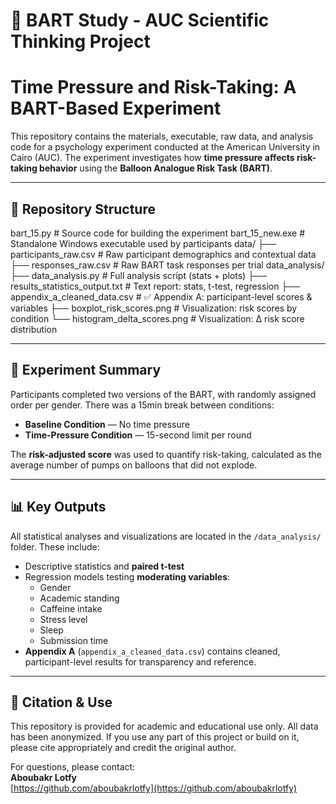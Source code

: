 # 🎈 BART Study - AUC Scientific Thinking Project

# Time Pressure and Risk-Taking: A BART-Based Experiment

This repository contains the materials, executable, raw data, and analysis code for a psychology experiment conducted at the American University in Cairo (AUC). The experiment investigates how **time pressure affects risk-taking behavior** using the **Balloon Analogue Risk Task (BART)**.

---

## 📁 Repository Structure
bart_15.py # Source code for building the experiment
bart_15_new.exe # Standalone Windows executable used by participants
data/
├── participants_raw.csv # Raw participant demographics and contextual data
├── responses_raw.csv # Raw BART task responses per trial
data_analysis/
├── data_analysis.py # Full analysis script (stats + plots)
├── results_statistics_output.txt # Text report: stats, t-test, regression
├── appendix_a_cleaned_data.csv # ✅ Appendix A: participant-level scores & variables
├── boxplot_risk_scores.png # Visualization: risk scores by condition
└── histogram_delta_scores.png # Visualization: Δ risk score distribution

---

## 🧪 Experiment Summary

Participants completed two versions of the BART, with randomly assigned order per gender. There was a 15min break between conditions:
- **Baseline Condition** — No time pressure  
- **Time-Pressure Condition** — 15-second limit per round  

The **risk-adjusted score** was used to quantify risk-taking, calculated as the average number of pumps on balloons that did not explode.

---

## 📊 Key Outputs

All statistical analyses and visualizations are located in the `/data_analysis/` folder. These include:

- Descriptive statistics and **paired t-test**
- Regression models testing **moderating variables**:
  - Gender  
  - Academic standing  
  - Caffeine intake  
  - Stress level  
  - Sleep  
  - Submission time  
- **Appendix A** (`appendix_a_cleaned_data.csv`) contains cleaned, participant-level results for transparency and reference.

---

## 📎 Citation & Use

This repository is provided for academic and educational use only. All data has been anonymized. If you use any part of this project or build on it, please cite appropriately and credit the original author.

For questions, please contact:  
**Aboubakr Lotfy**  
[https://github.com/aboubakrlotfy](https://github.com/aboubakrlotfy)
